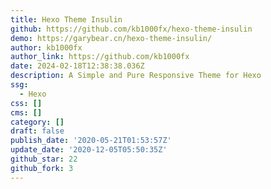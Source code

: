 ```yaml
---
title: Hexo Theme Insulin
github: https://github.com/kb1000fx/hexo-theme-insulin
demo: https://garybear.cn/hexo-theme-insulin/
author: kb1000fx
author_link: https://github.com/kb1000fx
date: 2024-02-18T12:38:38.036Z
description: A Simple and Pure Responsive Theme for Hexo
ssg:
  - Hexo
css: []
cms: []
category: []
draft: false
publish_date: '2020-05-21T01:53:57Z'
update_date: '2020-12-05T05:50:35Z'
github_star: 22
github_fork: 3
---
```


